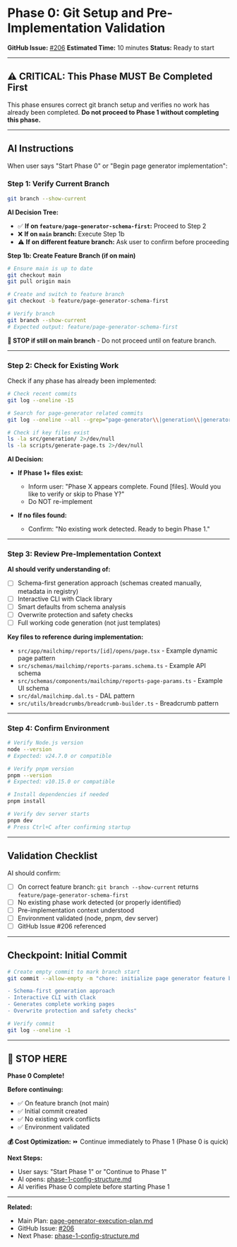# Phase 0: Git Setup and Pre-Implementation Validation

**GitHub Issue:** [#206](https://github.com/a4og5n/fichaz/issues/206)
**Estimated Time:** 10 minutes
**Status:** Ready to start

---

## ⚠️ CRITICAL: This Phase MUST Be Completed First

This phase ensures correct git branch setup and verifies no work has already been completed. **Do not proceed to Phase 1 without completing this phase.**

---

## AI Instructions

When user says "Start Phase 0" or "Begin page generator implementation":

### Step 1: Verify Current Branch

```bash
git branch --show-current
```

**AI Decision Tree:**

- ✅ **If on `feature/page-generator-schema-first`:** Proceed to Step 2
- ❌ **If on `main` branch:** Execute Step 1b
- ⚠️ **If on different feature branch:** Ask user to confirm before proceeding

**Step 1b: Create Feature Branch (if on main)**

```bash
# Ensure main is up to date
git checkout main
git pull origin main

# Create and switch to feature branch
git checkout -b feature/page-generator-schema-first

# Verify branch
git branch --show-current
# Expected output: feature/page-generator-schema-first
```

**🛑 STOP if still on main branch** - Do not proceed until on feature branch.

---

### Step 2: Check for Existing Work

Check if any phase has already been implemented:

```bash
# Check recent commits
git log --oneline -15

# Search for page-generator related commits
git log --oneline --all --grep="page-generator\\|generation\\|generator"

# Check if key files exist
ls -la src/generation/ 2>/dev/null
ls -la scripts/generate-page.ts 2>/dev/null
```

**AI Decision:**

- **If Phase 1+ files exist:**
  - Inform user: "Phase X appears complete. Found [files]. Would you like to verify or skip to Phase Y?"
  - Do NOT re-implement

- **If no files found:**
  - Confirm: "No existing work detected. Ready to begin Phase 1."

---

### Step 3: Review Pre-Implementation Context

**AI should verify understanding of:**

- [ ] Schema-first generation approach (schemas created manually, metadata in registry)
- [ ] Interactive CLI with Clack library
- [ ] Smart defaults from schema analysis
- [ ] Overwrite protection and safety checks
- [ ] Full working code generation (not just templates)

**Key files to reference during implementation:**

- `src/app/mailchimp/reports/[id]/opens/page.tsx` - Example dynamic page pattern
- `src/schemas/mailchimp/reports-params.schema.ts` - Example API schema
- `src/schemas/components/mailchimp/reports-page-params.ts` - Example UI schema
- `src/dal/mailchimp.dal.ts` - DAL pattern
- `src/utils/breadcrumbs/breadcrumb-builder.ts` - Breadcrumb pattern

---

### Step 4: Confirm Environment

```bash
# Verify Node.js version
node --version
# Expected: v24.7.0 or compatible

# Verify pnpm version
pnpm --version
# Expected: v10.15.0 or compatible

# Install dependencies if needed
pnpm install

# Verify dev server starts
pnpm dev
# Press Ctrl+C after confirming startup
```

---

## Validation Checklist

AI should confirm:

- [ ] On correct feature branch: `git branch --show-current` returns `feature/page-generator-schema-first`
- [ ] No existing phase work detected (or properly identified)
- [ ] Pre-implementation context understood
- [ ] Environment validated (node, pnpm, dev server)
- [ ] GitHub Issue #206 referenced

---

## Checkpoint: Initial Commit

```bash
# Create empty commit to mark branch start
git commit --allow-empty -m "chore: initialize page generator feature branch (#206)

- Schema-first generation approach
- Interactive CLI with Clack
- Generates complete working pages
- Overwrite protection and safety checks"

# Verify commit
git log --oneline -1
```

---

## 🛑 STOP HERE

**Phase 0 Complete!**

**Before continuing:**

- ✅ On feature branch (not main)
- ✅ Initial commit created
- ✅ No existing work conflicts
- ✅ Environment validated

**💰 Cost Optimization:** ⏩ Continue immediately to Phase 1 (Phase 0 is quick)

**Next Steps:**

- User says: "Start Phase 1" or "Continue to Phase 1"
- AI opens: [phase-1-config-structure.md](phase-1-config-structure.md)
- AI verifies Phase 0 complete before starting Phase 1

---

**Related:**
- Main Plan: [page-generator-execution-plan.md](../page-generator-execution-plan.md)
- GitHub Issue: [#206](https://github.com/a4og5n/fichaz/issues/206)
- Next Phase: [phase-1-config-structure.md](phase-1-config-structure.md)
